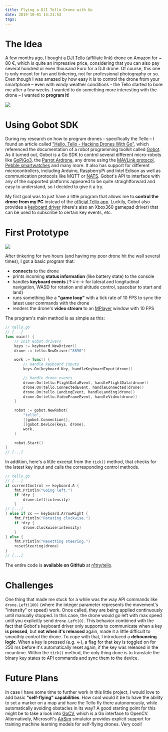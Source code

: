 ```yaml
---
title: Flying a DJI Tello Drone with Go
date: 2019-10-01 14:21:53
tags:
---
```


# The Idea
A few months ago, I bought a [DJI Tello](https://amzn.to/2neAwVr) (affiliate link) drone on Amazon for ~ 80 €, which is quite an impressive price, considering that you can also pay several hundred or even thousand Euro for a DJI drone. Of course, this one is only meant for fun and tinkering, not for professional photography or so. 
Even though I was amazed by how easy it is to control the drone from your smartphone – even with windy weather conditions - the Tello started to bore me after a few weeks. I wanted to do something more interesting with the drone – I wanted to **program it**!

![](images/tello1.jpg)

# Using Gobot SDK
During my research on how to program drones - specifically the Tello – I found an article called ["Hello, Tello - Hacking Drones With Go"](https://gobot.io/blog/2018/04/20/hello-tello-hacking-drones-with-go/), which referenced the documentation of a robot programming toolkit called [Gobot](https://gobot.io). As it turned out, Gobot is a Go SDK to control several different micro-robots like [GoPiGo3](https://gobot.io/documentation/platforms/gopigo3/), the [Parrot Ardrone](https://gobot.io/documentation/platforms/ardrone/), any drone using the [MAVLink protocol](https://mavlink.io/en/), [Pebble smartwatches](https://gobot.io/documentation/platforms/pebble/) and many more. It also has support for different microcontrollers, including Arduino, RaspberryPi and Intel Edison as well as communication protocols like MQTT or [NATS](https://nats.io/). Gobot's API to interface with any of the supported platforms appeared to be quite straightforward and easy to understand, so I decided to give it a try.

My first goal was to just have a little program that allows me to **control the drone from my PC** instead of the [official Tello app](https://play.google.com/store/apps/details?id=com.ryzerobotics.tello). Luckily, Gobot also provides a [keyboard driver](https://godoc.org/gobot.io/x/gobot/platforms/keyboard) (there's also an Xbox360 gamepad driver) that can be used to subscribe to certain key events, etc.

# First Prototype

![](https://anchr.io/i/mWvTN.png)

After tinkering for two hours (and having my poor drone hit the wall several times), I got a basic program that:
 - **connects** to the drone
 - prints incoming **status information** (like battery state) to the console
 - handles **keyboard events** (↑↓←→ for lateral and longitudinal navigation, WASD for rotation and altitude control, spacebar to start and land)
 - runs something like a **"game loop"** with a tick rate of 10 FPS to sync the latest user commands with the drone
 - renders the drone's **video stream** to an [MPlayer](https://wiki.debian.org/MPlayer) window with 10 FPS

The program's main method is as simple as this:

```go
// tello.go
// [...]
func main() {
	// Init Gobot drivers
	keys := keyboard.NewDriver()
	drone := tello.NewDriver("8890")

	work := func() {
		// Handle keyboard inputs
		keys.On(keyboard.Key, handleKeyboardInput(drone))

		// Handle drone events
		drone.On(tello.FlightDataEvent, handleFlightData(drone))
		drone.On(tello.ConnectedEvent, handleConnected(drone))
		drone.On(tello.LandingEvent, handleLanding(drone))
		drone.On(tello.VideoFrameEvent, handleVideo(drone))
	}

	robot := gobot.NewRobot(
		"tello",
		[]gobot.Connection{},
		[]gobot.Device{keys, drone},
		work,
	)

	robot.Start()
}
// [...]
```

In addition, here's a little excerpt from the `tick()` method, that checks for the latest key input and calls the corresponding control methods.

```go
// tello.go
// [...]
if currentControl == keyboard.A {
    fmt.Println("Going left.")
    if !dry {
        drone.Left(intensity)
    }
// [...]
} else if cc == keyboard.ArrowRight {
    fmt.Println("Rotating clockwise.")
    if !dry {
        drone.Clockwise(intensity)
    }
} else {
    fmt.Println("Resetting steering.")
    resetSteering(drone)
}
// [...]
```

The entire code is **available on GitHub** at [n1try/tello](https://github.com/n1try/tello).

# Challenges
One thing that made me stuck for a while was the way API commands like `drone.Left(100)` (where the integer parameter represents the movement's "intensity" or speed) work. Once called, they are being applied continuously until manually stopped. In this case, the drone would go left with max speed until you explicitly send `drone.Left(0)`. This behavior combined with the fact that Gobot's keyboard driver only supports to communicate when a key **is pressed**, but **not when it's released** again, made it a little difficult to smoothly control the drone. To cope with that, I introduced a **debouncing logic**. When a key is pressed (e.g. ←), a flag for that key is toggled on for 250 ms before it's automatically reset again, if the key was released in the meantime. Within the `tick()` method, the only thing done is to translate the binary key states to API commands and sync them to the device. 

# Future Plans
In case I have some time to further work in this little project, I would love to add basic **"self-flying" capabilities**. How cool would it be to have the ability to set a marker on a map and have the Tello fly there autonomously, while automatically avoiding obstacles in its way? A good starting point for this might be to take a look into [GoCV](https://gocv.io/), which is a Go interface to OpenCV. Alternatively, Microsoft's [AirSim](https://github.com/Microsoft/AirSim) simulator provides explicit support for training machine learning models for self-flying drones. Very cool!